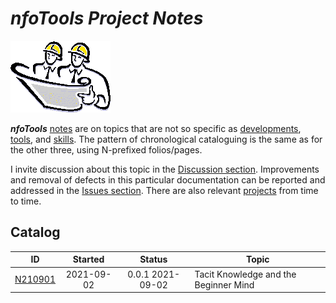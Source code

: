 <!-- index.md 0.0.2                 UTF-8                          2021-09-03
     ----1----|----2----|----3----|----4----|----5----|----6----|----7----|--*

                          NFOTOOLS PROJECT NOTES
     -->

# ***nfoTools** Project Notes*

![Hard Hat Area](../images/hardhat-logo.gif)

***nfoTools*** [notes](.) are on topics that are not so specific
as [developments](../dev), [tools](../tools), and
[skills](../skills).  The pattern of chronological cataloguing is the
same as for the other three, using
N-prefixed folios/pages.

I invite discussion about this topic in the
[Discussion section](https://github.com/orcmid/nfoTools/discussions).
Improvements and removal of defects in this particular documentation can be
reported and addressed in the
[Issues section](https://github.com/orcmid/nfoTools/issues).  There are also
relevant [projects](https://github.com/orcmid/nfoTools/projects) from time to
time.

## Catalog

| **ID** | **Started** | **Status** | **Topic** |
|   :-:   |   :-:   |  :-:   |  ---  |
| [N210901](N210901) | 2021-09-02 | 0.0.1 2021-09-02 | Tacit Knowledge and the Beginner Mind |

<!-- ----1----|----2----|----3----|----4----|----5----|----6----|----7----|--*

     0.0.2 2021-09-03T18:41Z Cleanup and distinguish from dev/, skills/,
           and tools/.  Reference projects too.
     0.0.1 2021-09-02T23:26Z Add N21901
     0.0.0 2021-09-02T21:40Z Placehoder Hardhat Image and empty Catalog

               *** end of docs/notes/index.md ***
     -->
